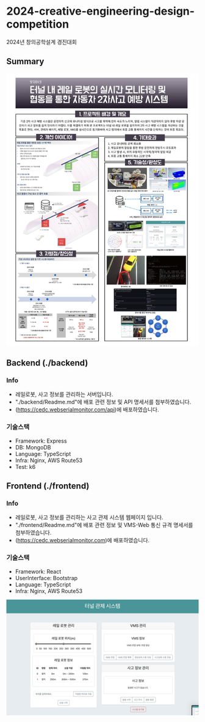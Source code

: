 # 2024-creative-engineering-design-competition

2024년 창의공학설계 경진대회

## Summary

![summation poster](./img/summation-poster.jpg)

## Backend (./backend)

### Info

- 레일로봇, 사고 정보를 관리하는 서버입니다.
- "./backend/Readme.md"에 배포 관련 정보 및 API 명세서를 첨부하였습니다.
- (https://cedc.webserialmonitor.com/api)에 배포하였습니다.

### 기술스택

- Framework: Express
- DB: MongoDB
- Language: TypeScript
- Infra: Nginx, AWS Route53
- Test: k6

## Frontend (./frontend)

### Info

- 레일로봇, 사고 정보를 관리하는 사고 관제 시스템 웹페이지 입니다.
- "./frontend/Readme.md"에 배포 관련 정보 및 VMS-Web 통신 규격 명세서를 첨부하였습니다.
- (https://cedc.webserialmonitor.com)에 배포하였습니다.

### 기술스택

- Framework: React
- UserInterface: Bootstrap
- Language: TypeScript
- Infra: Nginx, AWS Route53

![frontend page](./img/frontend-page.png)
